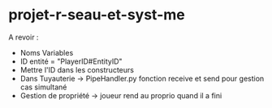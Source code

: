 # projet-r-seau-et-syst-me

A revoir :
  - Noms Variables
  - ID entité = "PlayerID#EntityID"
  - Mettre l'ID dans les constructeurs
  - Dans Tuyauterie -> PipeHandler.py fonction receive et send pour gestion cas simultané
  - Gestion de propriété -> joueur rend au proprio quand il a fini
